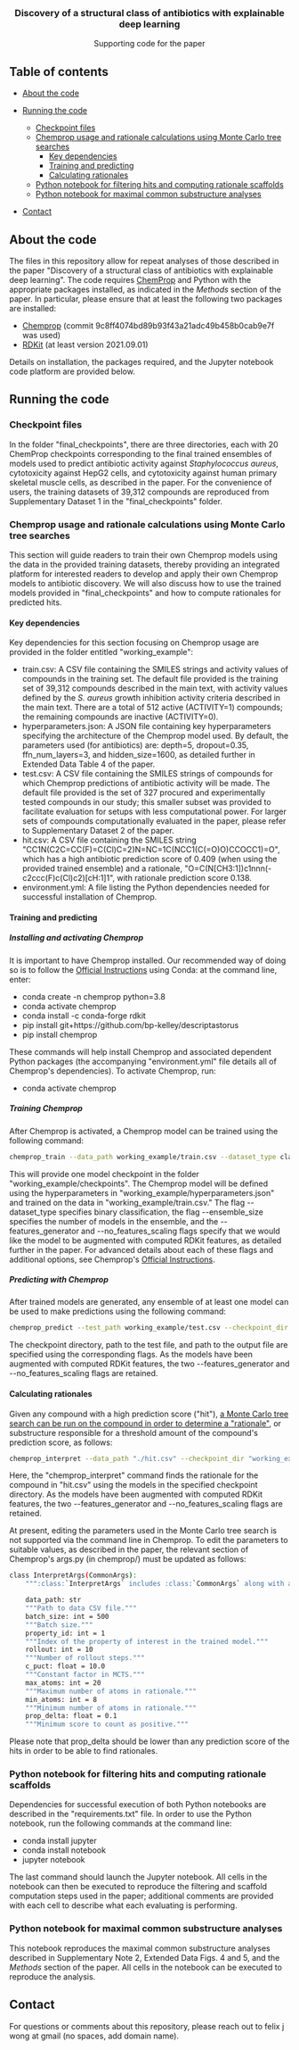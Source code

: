 <!--
*** Thanks for checking out this README Template. If you have a suggestion that would
*** make this better, please fork the repo and create a pull request or simply open
*** an issue with the tag "enhancement".
*** Thanks again! Now go create something AMAZING! :D
-->




<!-- PROJECT LOGO -->
<br />
<p align="center">

  <h3 align="center">Discovery of a structural class of antibiotics with explainable deep learning</h3>

  <p align="center">
    Supporting code for the paper
  </p>
</p>



<!-- TABLE OF CONTENTS -->
## Table of contents

* [About the code](#about-the-code)
* [Running the code](#running-the-code)
  * [Checkpoint files](#checkpoint-files)
  * [Chemprop usage and rationale calculations using Monte Carlo tree searches](#chemprop-usage-and-rationale-calculations-using-monte-carlo-tree-searches)
    * [Key dependencies](#key-dependencies)
    * [Training and predicting](#training-and-predicting)
    * [Calculating rationales](#calculating-rationales)
  * [Python notebook for filtering hits and computing rationale scaffolds](#python-notebook-for-filtering-hits-and-computing-rationale-scaffolds)
  * [Python notebook for maximal common substructure analyses](#python-notebook-for-maximal-common-substructure-analyses)
  
* [Contact](#contact)



<!-- ABOUT THE PROJECT -->
## About the code

The files in this repository allow for repeat analyses of those described in the paper "Discovery of a structural class of antibiotics with explainable deep learning". The code requires <a href="https://github.com/chemprop/chemprop">ChemProp</a> and Python with the appropriate packages installed, as indicated in the <i>Methods</i> section of the paper. In particular, please ensure that at least the following two packages are installed:
<ul>
<li><a href="https://github.com/chemprop/chemprop">Chemprop</a> (commit 9c8ff4074bd89b93f43a21adc49b458b0cab9e7f was used)</li>
<li><a href="https://www.rdkit.org/">RDKit</a> (at least version 2021.09.01)</li>
</ul>
Details on installation, the packages required, and the Jupyter notebook code platform are provided below.

<!-- GETTING STARTED -->
## Running the code

### Checkpoint files

In the folder "final_checkpoints", there are three directories, each with 20 ChemProp checkpoints corresponding to the final trained ensembles of models used to predict antibiotic activity against <i>Staphylococcus aureus</i>, cytotoxicity against HepG2 cells, and cytotoxicity against human primary skeletal muscle cells, as described in the paper. For the convenience of users, the training datasets of 39,312 compounds are reproduced from Supplementary Dataset 1 in the "final_checkpoints" folder.

### Chemprop usage and rationale calculations using Monte Carlo tree searches

This section will guide readers to train their own Chemprop models using the data in the provided training datasets, thereby providing an integrated platform for interested readers to develop and apply their own Chemprop models to antibiotic  discovery. We will also discuss how to use the trained models provided in "final_checkpoints" and how to compute rationales for predicted hits. 

#### Key dependencies

Key dependencies for this section focusing on Chemprop usage are provided in the folder entitled "working_example":

<ul>
<li>train.csv: A CSV file containing the SMILES strings and activity values of compounds in the training set. The default file provided is the training set of 39,312 compounds described in the main text, with activity values defined by the <i>S. aureus</i> growth inhibition activity criteria described in the main text. There are a total of 512 active (ACTIVITY=1) compounds; the remaining compounds are inactive (ACTIVITY=0).
</li>
<li>
hyperparameters.json: A JSON file containing key hyperparameters specifying the architecture of the Chemprop model used. By default, the parameters used (for antibiotics) are: depth=5, dropout=0.35, ffn_num_layers=3, and hidden_size=1600, as detailed further in Extended Data Table 4 of the paper.
</li>
<li>test.csv: A CSV file containing the SMILES strings of compounds for which Chemprop predictions of antibiotic activity will be made. The default file provided is the set of 327 procured and experimentally tested compounds in our study; this smaller subset was provided to facilitate evaluation for setups with less computational power. For larger sets of compounds computationally evaluated in the paper, please refer to Supplementary Dataset 2 of the paper. 
</li>
<li>hit.csv: A CSV file containing the SMILES string "CC1N(C2C=CC(F)=C(Cl)C=2)N=NC=1C(NCC1(C(=O)O)CCOCC1)=O", which has a high antibiotic prediction score of 0.409 (when using the provided trained ensemble) and a rationale, "O=C(N[CH3:1])c1nnn(-c2ccc(F)c(Cl)c2)[cH:1]1", with rationale prediction score 0.138. 
</li>
<li>environment.yml: A file listing the Python dependencies needed for successful installation of Chemprop. 
</li>
</ul>


#### Training and predicting


##### Installing and activating Chemprop

It is important to have Chemprop installed. Our recommended way of doing so is to follow the <a href="https://github.com/chemprop/chemprop">Official Instructions</a> using Conda: at the command line, enter:

<ul>
<li>conda create -n chemprop python=3.8</li>
<li>conda activate chemprop</li>
<li>conda install -c conda-forge rdkit</li>
<li>pip install git+https://github.com/bp-kelley/descriptastorus</li>
<li>pip install chemprop</li>
</ul>

These commands will help install Chemprop and associated dependent Python packages (the accompanying "environment.yml" file details all of Chemprop's dependencies). To activate Chemprop, run:

<ul>
<li>conda activate chemprop</li>
</ul>

##### Training Chemprop

After Chemprop is activated, a Chemprop model can be trained using the following command:

```sh
chemprop_train --data_path working_example/train.csv --dataset_type classification --config_path working_example/hyperparameters.json --save_dir "working_example/checkpoints" --ensemble_size 1 --features_generator rdkit_2d_normalized --no_features_scaling
```

This will provide one model checkpoint in the folder "working_example/checkpoints". The Chemprop model will be defined using the hyperparameters in "working_example/hyperparameters.json" and trained on the data in "working_example/train.csv." The flag --dataset_type specifies binary classification, the flag --ensemble_size specifies the number of models in the ensemble, and the --features_generator and --no_features_scaling flags specify that we would like the model to be augmented with computed RDKit features, as detailed further in the paper. For advanced details about each of these flags and additional options, see Chemprop's <a href="https://github.com/chemprop/chemprop">Official Instructions</a>.

##### Predicting with Chemprop

After trained models are generated, any ensemble of at least one model can be used to make predictions using the following command: 

```sh
chemprop_predict --test_path working_example/test.csv --checkpoint_dir "working_example/checkpoints" --preds_path "working_example/test_pred.csv" --features_generator rdkit_2d_normalized --no_features_scaling 
```

The checkpoint directory, path to the test file, and path to the output file are specified using the corresponding flags. As the models have been augmented with computed RDKit features, the two --features_generator and --no_features_scaling flags are retained. 


#### Calculating rationales

Given any compound with a high prediction score ("hit"), <a href="https://chemprop.readthedocs.io/en/latest/interpret.html">a Monte Carlo tree search can be run on the compound in order to determine a "rationale"</a>, or substructure responsible for a threshold amount of the compound's prediction score, as follows:
```sh
chemprop_interpret --data_path "./hit.csv" --checkpoint_dir "working_example/checkpoints" --property_id 1 --features_generator rdkit_2d_normalized --no_features_scaling
```
Here, the "chemprop_interpret" command finds the rationale for the compound in "hit.csv" using the models in the specified checkpoint directory. As the models have been augmented with computed RDKit features, the two --features_generator and --no_features_scaling flags are retained. 

At present, editing the parameters used in the Monte Carlo tree search is not supported via the command line in Chemprop. To edit the parameters to suitable values, as described in the paper, the relevant section of Chemprop's args.py (in chemprop/) must be updated as follows:

```sh
class InterpretArgs(CommonArgs):
    """:class:`InterpretArgs` includes :class:`CommonArgs` along with additional arguments used for interpreting a trained Chemprop model."""

    data_path: str
    """Path to data CSV file."""
    batch_size: int = 500
    """Batch size."""
    property_id: int = 1
    """Index of the property of interest in the trained model."""
    rollout: int = 10
    """Number of rollout steps."""
    c_puct: float = 10.0
    """Constant factor in MCTS."""
    max_atoms: int = 20
    """Maximum number of atoms in rationale."""
    min_atoms: int = 8
    """Minimum number of atoms in rationale."""
    prop_delta: float = 0.1
    """Minimum score to count as positive."""
```
Please note that prop_delta should be lower than any prediction score of the hits in order to be able to find rationales. 


### Python notebook for filtering hits and computing rationale scaffolds
  
Dependencies for successful execution of both Python notebooks are described in the "requirements.txt" file. In order to use the Python notebook, run the following commands at the command line:

<ul>
<li>conda install jupyter</li>
<li>conda install notebook</li>
<li>jupyter notebook</li>
</ul>

The last command should launch the Jupyter notebook. All cells in the notebook can then be executed to reproduce the filtering and scaffold computation steps used in the paper; additional comments are provided with each cell to describe what each evaluating is performing. 

### Python notebook for maximal common substructure analyses

This notebook reproduces the maximal common substructure analyses described in Supplementary Note 2, Extended Data Figs. 4 and 5, and the <i>Methods</i> section of the paper. All cells in the notebook can be executed to reproduce the analysis. 



<!-- CONTACT -->
## Contact

For questions or comments about this repository, please reach out to felix j wong at gmail (no spaces, add domain name). 

